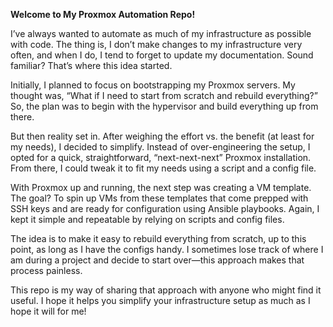 **Welcome to My Proxmox Automation Repo!**

I’ve always wanted to automate as much of my infrastructure as possible with code. The thing is, I don’t make changes to my infrastructure very often, and when I do, I tend to forget to update my documentation. Sound familiar? That’s where this idea started.

Initially, I planned to focus on bootstrapping my Proxmox servers. My thought was, “What if I need to start from scratch and rebuild everything?” So, the plan was to begin with the hypervisor and build everything up from there.

But then reality set in. After weighing the effort vs. the benefit (at least for my needs), I decided to simplify. Instead of over-engineering the setup, I opted for a quick, straightforward, “next-next-next” Proxmox installation. From there, I could tweak it to fit my needs using a script and a config file.

With Proxmox up and running, the next step was creating a VM template. The goal? To spin up VMs from these templates that come prepped with SSH keys and are ready for configuration using Ansible playbooks. Again, I kept it simple and repeatable by relying on scripts and config files.

The idea is to make it easy to rebuild everything from scratch, up to this point, as long as I have the configs handy. I sometimes lose track of where I am during a project and decide to start over—this approach makes that process painless.

This repo is my way of sharing that approach with anyone who might find it useful. I hope it helps you simplify your infrastructure setup as much as I hope it will for me!
